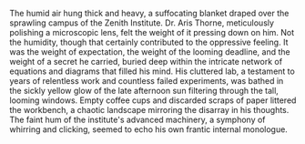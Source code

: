 The humid air hung thick and heavy, a suffocating blanket draped over the sprawling campus of the Zenith Institute.  Dr. Aris Thorne, meticulously polishing a microscopic lens, felt the weight of it pressing down on him.  Not the humidity, though that certainly contributed to the oppressive feeling.  It was the weight of expectation, the weight of the looming deadline, and the weight of a secret he carried, buried deep within the intricate network of equations and diagrams that filled his mind.  His cluttered lab, a testament to years of relentless work and countless failed experiments, was bathed in the sickly yellow glow of the late afternoon sun filtering through the tall, looming windows.  Empty coffee cups and discarded scraps of paper littered the workbench, a chaotic landscape mirroring the disarray in his thoughts.  The faint hum of the institute's advanced machinery, a symphony of whirring and clicking, seemed to echo his own frantic internal monologue.
